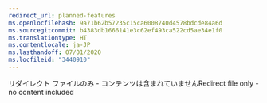 ```yaml
---
redirect_url: planned-features
ms.openlocfilehash: 9a71b62b57235c15ca6008740d4578bdcde84a6d
ms.sourcegitcommit: b4383db1666141e3c62ef493ca522cd5ae34e1f0
ms.translationtype: HT
ms.contentlocale: ja-JP
ms.lasthandoff: 07/01/2020
ms.locfileid: "3440910"
---
```

<span data-ttu-id="d52c6-101">リダイレクト ファイルのみ - コンテンツは含まれていません</span><span class="sxs-lookup"><span data-stu-id="d52c6-101">Redirect file only - no content included</span></span>